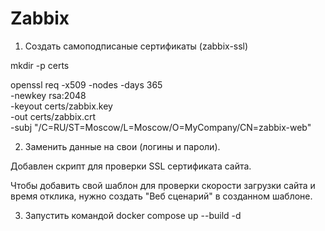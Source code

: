 # Zabbix

1. Создать самоподписаные сертификаты (zabbix-ssl)

mkdir -p certs

openssl req -x509 -nodes -days 365 \
  -newkey rsa:2048 \
  -keyout certs/zabbix.key \
  -out certs/zabbix.crt \
  -subj "/C=RU/ST=Moscow/L=Moscow/O=MyCompany/CN=zabbix-web"

2. Заменить данные на свои (логины и пароли).

Добавлен скрипт для проверки SSL сертификата сайта.

Чтобы добавить свой шаблон для проверки скорости загрузки сайта и время отклика, нужно создать "Веб сценарий" в созданном шаблоне.

3. Запустить командой docker compose up --build -d 
